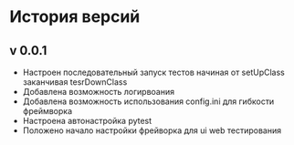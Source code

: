 # История версий

## v 0.0.1

- Настроен последовательный запуск тестов начиная от setUpClass заканчивая tesrDownClass
- Добавлена возможность логирвоания
- Добавлена возможность использования config.ini для гибкости фреймворка
- Настроена автонастройка pytest
- Положено начало настройки фрейворка для ui web тестирования
